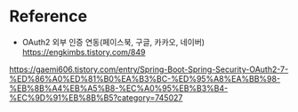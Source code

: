 # Reference

- OAuth2 외부 인증 연동(페이스북, 구글, 카카오, 네이버)<br>
https://engkimbs.tistory.com/849


https://gaemi606.tistory.com/entry/Spring-Boot-Spring-Security-OAuth2-7-%ED%86%A0%ED%81%B0%EA%B3%BC-%ED%95%A8%EA%BB%98-%EB%8B%A4%EB%A5%B8-%EC%A0%95%EB%B3%B4-%EC%9D%91%EB%8B%B5?category=745027